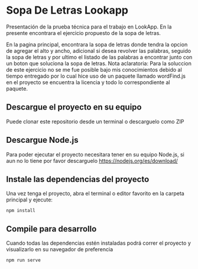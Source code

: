 # Sopa De Letras Lookapp
Presentación de la prueba técnica para el trabajo en LookApp. En la presente encontrara el ejercicio propuesto de la sopa de letras.

En la pagina principal, encontrara la sopa de letras donde tendra la opcion de agregar el alto y ancho, adicional si desea revolver las palabras, seguido la sopa de letras y por ultimo el listado de las palabras a encontrar junto con un boton que soluciona la sopa de letras.
Nota aclaratoria: Para la soluccion de este ejercicio no se me fue posible bajo mis conocimientos debido al tiempo entregado por lo cual hice uso de un paquete llamado wordFind.js en el proyecto se encuentra la licencia y todo lo correspondiente al paquete.


## Descargue el proyecto en su equipo
Puede clonar este repositorio desde un terminal o descarguelo como ZIP

## Descargue Node.js
Para poder ejecutar el proyecto necesitara tener en su equipo Node.js, si aun no lo tiene por favor descarguelo https://nodejs.org/es/download/

## Instale las dependencias del proyecto
Una vez tenga el proyecto, abra el terminal o editor favorito en la carpeta principal y ejecute:
```
npm install
```
## Compile para desarrollo
Cuando todas las dependencias estén instaladas podrá correr el proyecto y visualizarlo en su navegador de preferencia
```
npm run serve
```
